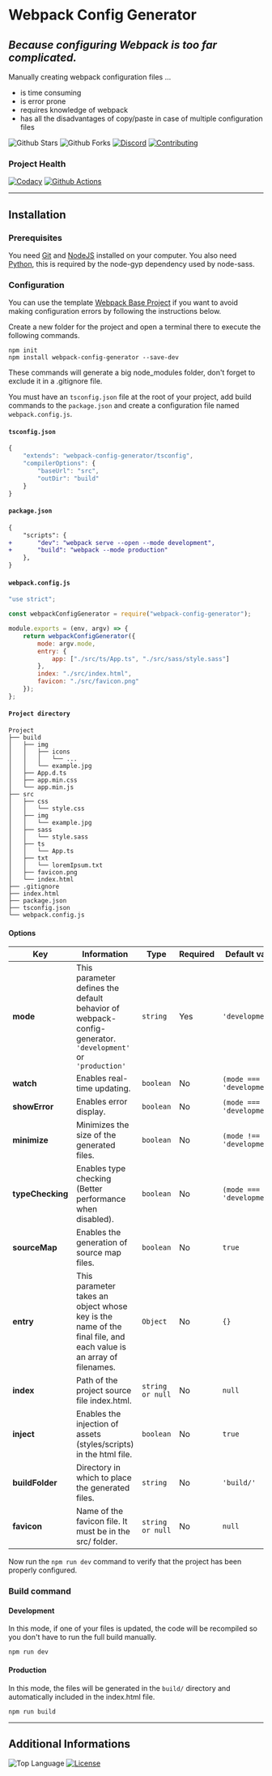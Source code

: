 # Webpack Config Generator

## *Because configuring Webpack is too far complicated.*

Manually creating webpack configuration files ...

* is time consuming
* is error prone
* requires knowledge of webpack
* has all the disadvantages of copy/paste in case of multiple configuration files

![Github Stars](https://img.shields.io/github/stars/MorganCaron/webpack-config-generator?style=for-the-badge)
![Github Forks](https://img.shields.io/github/forks/MorganCaron/webpack-config-generator?style=for-the-badge)
[![Discord](https://img.shields.io/discord/268838260153909249?label=Chat&logo=Discord&style=for-the-badge)](https://discord.gg/mxZvun4)
[![Contributing](https://img.shields.io/badge/-Contributing-blue?style=for-the-badge)](CONTRIBUTING.md)

### Project Health
[![Codacy](https://img.shields.io/codacy/grade/9db6217bf3c34d6c8a053350d7cd5285?logo=Codacy&style=for-the-badge)](https://www.codacy.com/manual/MorganCaron/webpack-config-generator)
[![Github Actions](https://img.shields.io/github/workflow/status/MorganCaron/webpack-config-generator/Documentation%20deployment?logo=Github&style=for-the-badge)](https://github.com/MorganCaron/webpack-config-generator/actions?query=workflow%3A%22Documentation+deployment%22)

---

## Installation

### Prerequisites
You need [Git](https://git-scm.com/downloads) and [NodeJS](https://nodejs.org/en/download/) installed on your computer.
You also need [Python](https://www.python.org/downloads/), this is required by the node-gyp dependency used by node-sass.

### Configuration
You can use the template [Webpack Base Project](https://github.com/MorganCaron/webpack-base-project) if you want to avoid making configuration errors by following the instructions below.

Create a new folder for the project and open a terminal there to execute the following commands.

```console
npm init
npm install webpack-config-generator --save-dev
```
These commands will generate a big node_modules folder, don't forget to exclude it in a .gitignore file.

You must have an `tsconfig.json` file at the root of your project, add build commands to the `package.json` and create a configuration file named `webpack.config.js`.

#### `tsconfig.json`
```js
{
	"extends": "webpack-config-generator/tsconfig",
	"compilerOptions": {
		"baseUrl": "src",
		"outDir": "build"
	}
}

```

#### `package.json`
```diff
{
	"scripts": {
+		"dev": "webpack serve --open --mode development",
+		"build": "webpack --mode production"
	},
}
```

#### `webpack.config.js`
```js
"use strict";

const webpackConfigGenerator = require("webpack-config-generator");

module.exports = (env, argv) => {
	return webpackConfigGenerator({
		mode: argv.mode,
		entry: {
			app: ["./src/ts/App.ts", "./src/sass/style.sass"]
		},
		index: "./src/index.html",
		favicon: "./src/favicon.png"
	});
};
```

#### `Project directory`
```
Project
├── build
│   ├── img
│   │   ├── icons
│   │   │   └── ...
│   │   └── example.jpg
│   ├── App.d.ts
│   ├── app.min.css
│   └── app.min.js
├── src
│   ├── css
│   │   └── style.css
│   ├── img
│   │   └── example.jpg
│   ├── sass
│   │   └── style.sass
│   ├── ts
│   │   └── App.ts
│   ├── txt
│   │   └── loremIpsum.txt
│   ├── favicon.png
│   └── index.html
├── .gitignore
├── index.html
├── package.json
├── tsconfig.json
└── webpack.config.js
```

#### Options

| Key | Information | Type | Required | Default value |
| --- | --- | --- | --- | --- |
| **mode** | This parameter defines the default behavior of webpack-config-generator. `'development'` or `'production'` | `string` | Yes | `'development'` |
| **watch** | Enables real-time updating. | `boolean` | No | `(mode === 'development')` |
| **showError** | Enables error display. | `boolean` | No | `(mode === 'development')` |
| **minimize** | Minimizes the size of the generated files. | `boolean` | No | `(mode !== 'development')` |
| **typeChecking** | Enables type checking (Better performance when disabled). | `boolean` | No | `(mode === 'development')` |
| **sourceMap** | Enables the generation of source map files. | `boolean` | No | `true` |
| **entry** | This parameter takes an object whose key is the name of the final file, and each value is an array of filenames. | `Object` | No | `{}` |
| **index** | Path of the project source file index.html. | `string or null` | No | `null` |
| **inject** | Enables the injection of assets (styles/scripts) in the html file. | `boolean` | No | `true` |
| **buildFolder** | Directory in which to place the generated files. | `string` | No | `'build/'` |
| **favicon** | Name of the favicon file. It must be in the src/ folder. | `string or null` | No | `null` |

Now run the `npm run dev` command to verify that the project has been properly configured.

### Build command

#### Development
In this mode, if one of your files is updated, the code will be recompiled so you don't have to run the full build manually.
```console
npm run dev
```

#### Production
In this mode, the files will be generated in the `build/` directory and automatically included in the index.html file.
```console
npm run build
```

---

## Additional Informations
![Top Language](https://img.shields.io/github/languages/top/MorganCaron/webpack-config-generator?style=for-the-badge)
[![License](https://img.shields.io/github/license/MorganCaron/webpack-config-generator?style=for-the-badge)](https://github.com/MorganCaron/webpack-config-generator/blob/master/LICENSE)
